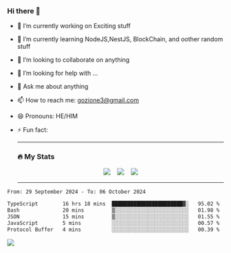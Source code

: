 ### Hi there 👋

<!--
**charlieScript/charlieScript** is a ✨ _special_ ✨ repository because its `README.md` (this file) appears on your GitHub profile.

Here are some ideas to get you started: -->

- 🔭 I’m currently working on Exciting stuff
- 🌱 I’m currently learning NodeJS,NestJS, BlockChain, and oother random stuff
- 👯 I’m looking to collaborate on anything
- 🤔 I’m looking for help with ...
- 💬 Ask me about anything
- 📫 How to reach me: gozione3@gmail.com
- 😄 Pronouns: HE/HIM
- ⚡ Fun fact:


  ---

  ### :fire: My Stats

  <div id="stats" align="center">
  <img src="http://github-readme-streak-stats.herokuapp.com?user=charlieScript&theme=dark&date_format=M%20j%5B%2C%20Y%5D" />&nbsp;&nbsp;&nbsp;
  <img src="https://github-readme-stats.vercel.app/api/top-langs/?username=charlieScript&layout=compact&theme=vision-friendly-dark"/>&nbsp;&nbsp;&nbsp;
  <img src="https://github-readme-stats.vercel.app/api?username=charlieScript&show_icons=true&theme=radical"/>
  </div>

  ---



<!--START_SECTION:waka-->

```txt
From: 29 September 2024 - To: 06 October 2024

TypeScript        16 hrs 18 mins  ███████████████████████▓░   95.02 %
Bash              20 mins         ▒░░░░░░░░░░░░░░░░░░░░░░░░   01.98 %
JSON              15 mins         ▒░░░░░░░░░░░░░░░░░░░░░░░░   01.55 %
JavaScript        5 mins          ░░░░░░░░░░░░░░░░░░░░░░░░░   00.57 %
Protocol Buffer   4 mins          ░░░░░░░░░░░░░░░░░░░░░░░░░   00.39 %
```

<!--END_SECTION:waka-->
![](https://komarev.com/ghpvc/?username=charlieScript)
